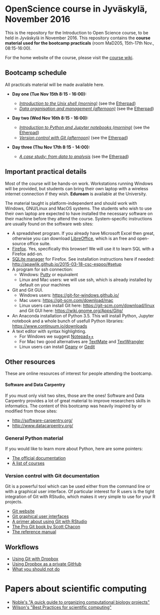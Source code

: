 # OpenScience course in Jyväskylä, November 2016

This is the repository for the Introduction to Open Science course, to be held
in Jyväskylä in November 2016. This repository contains the **course material
used for the bootcamp practicals** (room MaD205, 15th-17th Nov., 08:15-16:00).

For the home website of the course, please visit the
[course wiki](https://github.com/OpenScienceCourse-JyU-2015/courseMaterial/wiki).

## Bootcamp schedule

All practicals material will be made available here.

- **Day one (Tue Nov 15th 8:15 - 16:00):**
	- *[Introduction to the Unix shell (morning)](day-01-am_the-unix-shell/introduction-unix-shell.md)* (see the [Etherpad](https://etherpad.wikimedia.org/p/jyybio_day-01-am_the-unix-shell))  
  - *[Data organisation and management (afternoon)](day-01-pm_data-organisation-management/data-organisation-management.md)* (see the [Etherpad](https://etherpad.wikimedia.org/p/jyybio_day-01-pm_data-organisation))

- **Day two (Wed Nov 16th 8:15 - 16:00):**
  - *[Introduction to Python and Jupyter notebooks (morning)](day-02-am_intro-to-python/python-jupyter-introduction.md)* (see the [Etherpad](https://etherpad.wikimedia.org/p/jyybio_day-02-am_intro-to-python))
  - *[Version control with Git (afternoon)](day-02-pm_version-control/version-control-with-git.md)* (see the [Etherpad](https://etherpad.wikimedia.org/p/jyybio_day-02-pm_version-control))

- **Day three (Thu Nov 17th 8:15 - 14:00):**
  - *[A case study: from data to analysis](day-03_case-study/case-study-fish-protein-evolution.md)*
    (see the [Etherpad](https://etherpad.wikimedia.org/p/jyybio_day-03_case-study))

## Important practical details

Most of the course will be hands-on work. Workstations running Windows will be
provided, but students can bring their own laptop with a wireless internet
connection if they wish. **Eduroam** is available at the University.

The material taught is platform-independent and should work with Windows,
GNU/Linux and MacOS systems. The students who wish to use their own laptop are
expected to have installed the necessary software on their machine before they
attend the course. System-specific instructions are usually found on the
software web sites:

- A spreadsheet program. If you already have Microsoft Excel then great,
  otherwise you can download [LibreOffice](http://www.libreoffice.org/), which
  is an free and open-source office suite.
- [Firefox](https://www.mozilla.org/en-US/firefox/new/). Yes, specifically this
  browser! We will use it to learn SQL with a Firefox add-on.
- [SQLite manager](https://addons.mozilla.org/en-US/firefox/addon/sqlite-manager/)
  for Firefox. See installation instructions here if needed:
  http://apawlik.github.io/2015-03-18-csc-espoo/#setup
- A program for ssh connection:
  + Windows: [Putty](http://www.putty.org/) or equivalent
  + Linux and Mac users: we will use ssh, which is already installed by default
    on your machines
- Git and Git GUI. 
  + Windows users: https://git-for-windows.github.io/
  + Mac users: https://git-scm.com/download/mac 
  + Linux users can install Git here: https://git-scm.com/download/linux and
    Git GUI here: https://wiki.gnome.org/Apps/Gitg/
- An Anaconda installation of Python 3.5. This will install Python, Jupyter
  notebook and a whole bunch of usefull Python libraries:
  https://www.continuum.io/downloads
- A text editor with syntax highlighting.
  + For Windows we suggest [Notepad++](https://notepad-plus-plus.org/)
  + For Mac two good alternatives are [TextMate](https://macromates.com/) and
    [TextWrangler](http://www.barebones.com/products/TextWrangler/download.html)
  + Linux users can install [Geany](https://www.geany.org/) or
    [Gedit](https://wiki.gnome.org/Apps/Gedit)

## Other resources

These are online resources of interest for people attending the bootcamp.

#### Software and Data Carpentry

If you must only visit two sites, those are the ones! Software and Data
Carpentry provides a lot of great material to improve researchers skills in
informatics. The content of this bootcamp was heavily inspired by or modified
from those sites:

- http://software-carpentry.org/
- http://www.datacarpentry.org/

### General Python material

If you would like to learn more about Python, here are some pointers:

- [The official documentation](https://docs.python.org/3/)
- [A list of courses](https://wiki.python.org/moin/PythonTraining)

### Version control with Git documentation

Git is a powerful tool which can be used either from the command line or with a
graphical user interface. Of particular interest for R users is the tight
integration of Git with RStudio, which makes it very simple to use for your R
projects.

- [Git website](http://git-scm.com/)
- [Git graphical user interfaces](http://git-scm.com/download/gui/linux)
- [A primer about using Git with RStudio](https://support.rstudio.com/hc/en-us/articles/200532077-Version-Control-with-Git-and-SVN)
- [The Pro Git book by Scott Chacon](http://git-scm.com/book)
- [The reference manual](http://git-scm.com/docs)

## Workflows

- [Using Git with Dropbox](http://blog.shvetsov.com/2013/04/using-git-with-dropbox.html)
- [Using Dropbox as a private GitHub](http://jetheis.com/blog/2013/02/17/using-dropbox-as-a-private-github/)
- [What you should not do](http://xkcd.com/1296/)

# Papers about scientific computing

- [Noble's "A quick guide to organizing computational biology projects"](http://journals.plos.org/ploscompbiol/article?id=10.1371/journal.pcbi.1000424)
- [Wilson's "Best Practices for scientific computing"](TODO_ADD_LINK)
